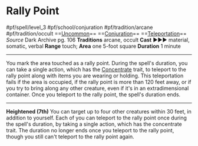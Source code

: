 # Rally Point
#pf/spell/level_3 #pf/school/conjuration #pf/tradition/arcane #pf/tradition/occult
==[Uncommon](../../../Traits/Uncommon.md)== ==[Conjuration](../../../Traits/Conjuration.md)== ==[Teleportation](../../../Traits/Teleportation.md)==
*Source* Dark Archive pg. 106
**Traditions** arcane, occult
**Cast** ►►► material, somatic, verbal
**Range** touch; **Area** one 5-foot square
**Duration** 1 minute

---
You mark the area touched as a rally point. During the spell's duration, you can take a single action, which has the [Concentrate](../../../Traits/Concentrate.md) trait, to teleport to the rally point along with items you are wearing or holding. This teleportation fails if the area is occupied, if the rally point is more than 120 feet away, or if you try to bring along any other creature, even if it's in an extradimensional container. Once you teleport to the rally point, the spell's duration ends.

<hr>

**Heightened (7th)** You can target up to four other creatures within 30 feet, in addition to yourself. Each of you can teleport to the rally point once during the spell's duration, by taking a single action, which has the concentrate trait. The duration no longer ends once you teleport to the rally point, though you still can't teleport to the rally point again.